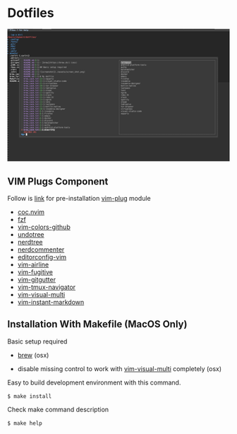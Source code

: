 # Dotfiles

![screenshot](./assets/screen_shot.png)

## VIM Plugs Component

Follow is [link](https://github.com/junegunn/vim-plug) for pre-installation [vim-plug](https://github.com/junegunn/vim-plug) module

- [coc.nvim](https://github.com/neoclide/coc.nvim)
- [fzf](https://github.com/junegunn/fzf.vim)
- [vim-colors-github](https://github.com/cormacrelf/vim-colors-github)
- [undotree](https://github.com/mbbill/undotree)
- [nerdtree](https://github.com/preservim/nerdtree)
- [nerdcommenter](https://github.com/preservim/nerdcommenter)
- [editorconfig-vim](https://github.com/editorconfig/editorconfig-vim)
- [vim-airline](https://github.com/vim-airline/vim-airline)
- [vim-fugitive](https://github.com/tpope/vim-fugitive)
- [vim-gitgutter](https://github.com/airblade/vim-gitgutter)
- [vim-tmux-navigator](https://github.com/christoomey/vim-tmux-navigator)
- [vim-visual-multi](https://github.com/mg979/vim-visual-multi)
- [vim-instant-markdown](https://github.com/instant-markdown/vim-instant-markdown)

## Installation With Makefile (MacOS Only)

Basic setup required

- [brew](https://brew.sh/) (osx)

- disable missing control to work with [vim-visual-multi](https://github.com/mg979/vim-visual-multi) completely (osx)

Easy to build development environment with this command.

```
$ make install
```

Check make command description

```
$ make help
```
